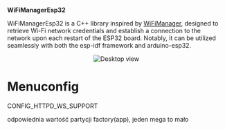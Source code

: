 **WiFiManagerEsp32**

WiFiManagerEsp32 is a C++ library inspired by [WiFiManager](https://github.com/tzapu/WiFiManager), designed to retrieve Wi-Fi network credentials and establish a connection to the network upon each restart of the ESP32 board. Notably, it can be utilized seamlessly with both the esp-idf framework and arduino-esp32.

<p align="center">
  <img src="https://example.com/your-image.jpg" alt="Desktop view">
</p>



# Menuconfig
CONFIG_HTTPD_WS_SUPPORT


odpowiednia wartość partycji factory(app), jeden mega to mało
